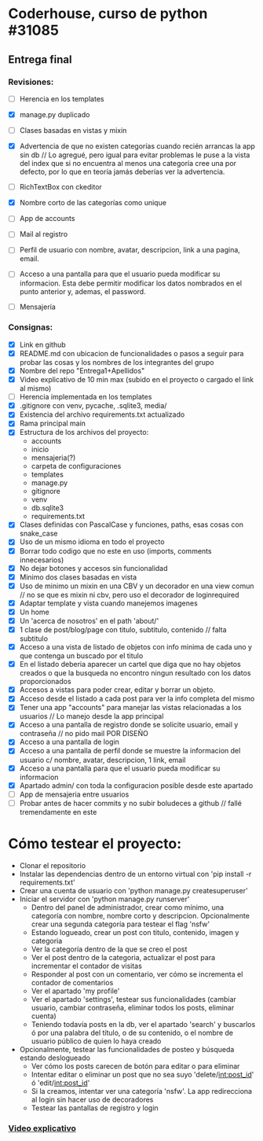# Coderhouse, curso de python #31085
## Entrega final


### Revisiones:
* [ ] Herencia en los templates
* [x] manage.py duplicado
* [ ] Clases basadas en vistas y mixin
* [x] Advertencia de que no existen categorías cuando recién arrancas la app sin db // Lo agregué, pero igual para evitar problemas le puse a la vista del index que si no encuentra al menos una categoría cree una por defecto, por lo que en teoría jamás deberías ver la advertencia.
* [ ] RichTextBox con ckeditor
* [x] Nombre corto de las categorías como unique
* [ ] App de accounts
* [ ] Mail al registro
* [ ] Perfil de usuario con nombre, avatar, descripcion, link a una pagina, email.
* [ ] Acceso a una pantalla para que el usuario pueda modificar su informacion. Esta debe permitir modificar los datos nombrados en el punto anterior y, ademas, el password. 
* [ ] Mensajería 


### Consignas:

* [x] Link en github
* [x] README.md con ubicacion de funcionalidades o pasos a seguir para probar las cosas y los nombres de los integrantes del grupo
* [x] Nombre del repo "Entrega1+Apellidos"
* [x] Video explicativo de 10 min max (subido en el proyecto o cargado el link al mismo)
* [ ] Herencia implementada en los templates
* [x] .gitignore con venv, pycache, .sqlite3, media/
* [x] Existencia del archivo requirements.txt actualizado
* [x] Rama principal main
* [x] Estructura de los archivos del proyecto:
    * accounts
    * inicio
    * mensajeria(?)
    * carpeta de configuraciones
    * templates
    * manage.py
    * gitignore
    * venv
    * db.sqlite3
    * requirements.txt
* [x] Clases definidas con PascalCase y funciones, paths, esas cosas con snake_case
* [x] Uso de un mismo idioma en todo el proyecto
* [x] Borrar todo codigo que no este en uso (imports, comments innecesarios)
* [x] No dejar botones y accesos sin funcionalidad
* [x] Minimo dos clases basadas en vista
* [x] Uso de minimo un mixin en una CBV y un decorador en una view comun // no se que es mixin ni cbv, pero uso el decorador de loginrequired
* [x] Adaptar template y vista cuando manejemos imagenes
* [x] Un home
* [x] Un 'acerca de nosotros' en el path 'about/'
* [x] 1 clase de post/blog/page con titulo, subtitulo, contenido // falta subtitulo
* [x] Acceso a una vista de listado de objetos con info minima de cada uno y que contenga un buscado por el titulo
* [x] En el listado deberia aparecer un cartel que diga que no hay objetos creados o que la busqueda no encontro ningun resultado con los datos proporcionados
* [x] Accesos a vistas para poder crear, editar y borrar un objeto.
* [x] Acceso desde el listado a cada post para ver la info completa del mismo
* [x] Tener una app "accounts" para manejar las vistas relacionadas a los usuarios // Lo manejo desde la app principal
* [x] Acceso a una pantalla de registro donde se solicite usuario, email y contraseña // no pido mail POR DISEÑO
* [x] Acceso a una pantalla de login
* [x] Acceso a una pantalla de perfil donde se muestre la informacion del usuario c/ nombre, avatar, descripcion, 1 link, email
* [x] Acceso a una pantalla para que el usuario pueda modificar su informacion
* [x] Apartado admin/ con toda la configuracion posible desde este apartado
* [ ] App de mensajeria entre usuarios
* [ ] Probar antes de hacer commits y no subir boludeces a github // fallé tremendamente en este

# Cómo testear el proyecto:
* Clonar el repositorio
* Instalar las dependencias dentro de un entorno virtual con 'pip install -r requirements.txt'
* Crear una cuenta de usuario con 'python manage.py createsuperuser'
* Iniciar el servidor con 'python manage.py runserver'
    * Dentro del panel de administrador, crear como mínimo, una categoría con nombre, nombre corto y descripcion. Opcionalmente crear una segunda categoría para testear el flag 'nsfw'
    * Estando logueado, crear un post con titulo, contenido, imagen y categoria
    * Ver la categoría dentro de la que se creo el post
    * Ver el post dentro de la categoria, actualizar el post para incrementar el contador de visitas
    * Responder al post con un comentario, ver cómo se incrementa el contador de comentarios
    * Ver el apartado 'my profile'
    * Ver el apartado 'settings', testear sus funcionalidades (cambiar usuario, cambiar contraseña, eliminar todos los posts, eliminar cuenta)
    * Teniendo todavía posts en la db, ver el apartado 'search' y buscarlos ó por una palabra del título, o de su contenido, o el nombre de usuario público de quien lo haya creado
* Opcionalmente, testear las funcionalidades de posteo y búsqueda estando deslogueado
    * Ver cómo los posts carecen de botón para editar o para eliminar
    * Intentar editar o eliminar un post que no sea suyo 'delete/<int:post_id>' ó 'edit/<int:post_id>'
    * Si la creamos, intentar ver una categoría 'nsfw'. La app redirecciona al login sin hacer uso de decoradores
    * Testear las pantallas de registro y login

### [Video explicativo](https://youtu.be/GfMHgp4lrAY)
